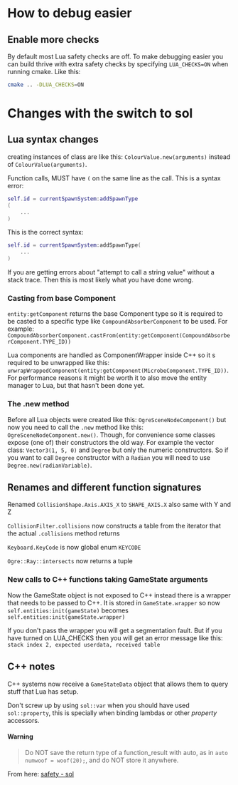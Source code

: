 How to debug easier
===================

Enable more checks
------------------

By default most Lua safety checks are off. To make debugging easier
you can build thrive with extra safety checks by specifying `LUA_CHECKS=ON`
when running cmake. Like this:

```bash
cmake .. -DLUA_CHECKS=ON
```


Changes with the switch to sol
==============================


Lua syntax changes
------------------

creating instances of class are like this:
`ColourValue.new(arguments)` instead of `ColourValue(arguments)`.


Function calls, MUST have `(` on the same line as the call. This is a syntax error:

```lua
self.id = currentSpawnSystem:addSpawnType
(
    ...
)
```

This is the correct syntax:

```lua
self.id = currentSpawnSystem:addSpawnType(
    ...
)
```


If you are getting errors about "attempt to call a string value"
without a stack trace. Then this is most likely what you have done
wrong.



### Casting from base Component

`entity:getComponent` returns the base Component type so it is
required to be casted to a specific type like
`CompoundAbsorberComponent` to be used. For example:
`CompoundAbsorberComponent.castFrom(entity:getComponent(CompoundAbsorberComponent.TYPE_ID))`


Lua components are handled as ComponentWrapper inside C++ so it s
required to be unwrapped like this:
`unwrapWrappedComponent(entity:getComponent(MicrobeComponent.TYPE_ID))`.
For performance reasons it might be worth it to also move the entity
manager to Lua, but that hasn't been done yet.


### The .new method

Before all Lua objects were created like this:
`OgreSceneNodeComponent()` but now you need to call the `.new` method
like this: `OgreSceneNodeComponent.new()`. Though, for convenience
some classes expose (one of) their constructors the old way. For
example the vector class: `Vector3(1, 5, 0)` and `Degree` but only the
numeric constructors. So if you want to call `Degree` constructor with
a `Radian` you will need to use `Degree.new(radianVariable)`.


Renames and different function signatures
-----------------------------------------

Renamed `CollisionShape.Axis.AXIS_X` to `SHAPE_AXIS.X`
also same with Y and Z


`CollisionFilter.collisions` now constructs a table from the iterator
that the actual `.collisions` method returns


`Keyboard.KeyCode` is now global enum `KEYCODE`


`Ogre::Ray::intersects` now returns a tuple


### New calls to C++ functions taking GameState arguments

Now the GameState object is not exposed to C++ instead there is a
wrapper that needs to be passed to C++. It is stored in
`GameState.wrapper` so now `self.entities:init(gameState)` becomes
`self.entities:init(gameState.wrapper)`


If you don't pass the wrapper you will get a segmentation fault. But
if you have turned on LUA_CHECKS then you will get an error message
like this: `stack index 2, expected userdata, received table`



C++ notes
---------

C++ systems now receive a `GameStateData` object that allows them to
query stuff that Lua has setup.


Don't screw up by using `sol::var` when you should have used
`sol::property`, this is specially when binding lambdas or other
*property* accessors.


#### Warning

>Do NOT save the return type of a function_result with auto, as in
>`auto numwoof = woof(20);`, and do NOT store it anywhere.

From here: [safety - sol](https://sol2.readthedocs.io/en/latest/safety.html)











